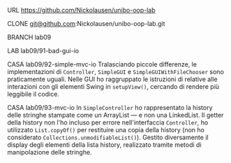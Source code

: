 URL https://github.com/Nickolausen/unibo-oop-lab

CLONE git@github.com:Nickolausen/unibo-oop-lab.git

BRANCH lab09

LAB lab09/91-bad-gui-io

CASA lab09/92-simple-mvc-io
Tralasciando piccole differenze, le implementazioni di `Controller`, `SimpleGUI` e `SimpleGUIWithFileChooser` sono praticamente uguali. Nelle GUI ho raggruppato le istruzioni di relative alle interazioni con gli elementi Swing in `setupView()`, cercando di rendere più leggibile il codice.

CASA lab09/93-mvc-io
In `SimpleController` ho rappresentato la history delle stringhe stampate come un ArrayList — e non una LinkedList. Il getter della history non l'ho incluso per errore nell'interfaccia `Controller`, ho utilizzato `List.copyOf()` per restituire una copia della history (non ho considerato `Collections.unmodifiableList()`). Gestito diversamente il display degli elementi della lista history, realizzato tramite metodi di manipolazione delle stringhe. 